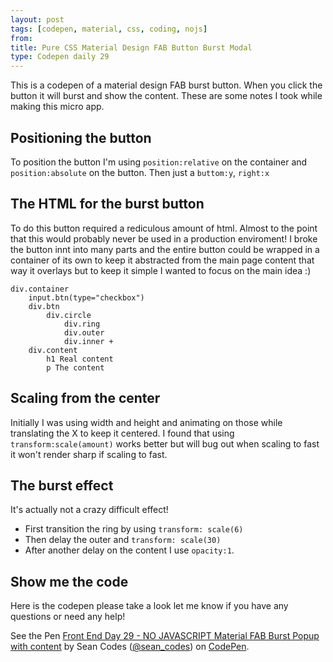 ```yaml
---
layout: post
tags: [codepen, material, css, coding, nojs]
from: 
title: Pure CSS Material Design FAB Button Burst Modal
type: Codepen daily 29
---
```


This is a codepen of a material design FAB burst button. When you click the button it will burst and show the content. These are some notes I took while making this micro app.

## Positioning the button
To position the button I'm using `position:relative` on the container and `position:absolute` on the button. Then just a `buttom:y`, `right:x`

## The HTML for the burst button
To do this button required a rediculous amount of html. Almost to the point that this would probably never be used in a production enviroment!
I broke the button innt into many parts and the entire button could be wrapped in a container of its own to keep it abstracted from the main page content that way it overlays but to keep it simple I wanted to focus on the main idea :)

    div.container
        input.btn(type="checkbox")
        div.btn
            div.circle
                div.ring
                div.outer
                div.inner +
        div.content
            h1 Real content
            p The content

## Scaling from the center
Initially I was using width and height and animating on those while translating the X to keep it centered. I found that using `transform:scale(amount)` works better but will bug out when scaling to fast it won't render sharp if scaling to fast.

## The burst effect
It's actually not a crazy difficult effect!
* First transition the ring by using `transform: scale(6)`
* Then delay the outer and `transform: scale(30)`
* After another delay on the content I use `opacity:1`.


## Show me the code
Here is the codepen please take a look let me know if you have any questions or need any help!

<p data-height="550" data-theme-id="dark" data-slug-hash="PWgMod" data-default-tab="css,result" data-user="sean_codes" data-embed-version="2" data-pen-title="Front End Day 29 - NO JAVASCRIPT Material FAB Burst Popup with content" class="codepen">See the Pen <a href="http://codepen.io/sean_codes/pen/PWgMod/">Front End Day 29 - NO JAVASCRIPT Material FAB Burst Popup with content</a> by Sean Codes (<a href="http://codepen.io/sean_codes">@sean_codes</a>) on <a href="http://codepen.io">CodePen</a>.</p>
<script async src="https://production-assets.codepen.io/assets/embed/ei.js"></script>
